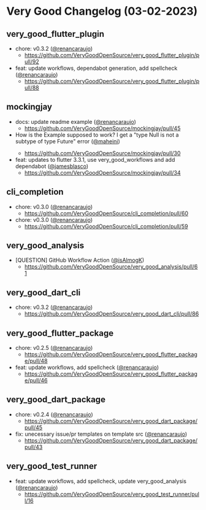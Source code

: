 # Very Good Changelog (03-02-2023)

## very_good_flutter_plugin

- chore: v0.3.2 ([@renancaraujo](https://github.com/renancaraujo))
  - https://github.com/VeryGoodOpenSource/very_good_flutter_plugin/pull/92
- feat: update workflows, dependabot generation, add spellcheck ([@renancaraujo](https://github.com/renancaraujo))
  - https://github.com/VeryGoodOpenSource/very_good_flutter_plugin/pull/88

## mockingjay

- docs: update readme example ([@renancaraujo](https://github.com/renancaraujo))
  - https://github.com/VeryGoodOpenSource/mockingjay/pull/45
- How is the Example supposed to work? I get a "type Null is not a subtype of type Future<dynamic>" error ([@maheini](https://github.com/maheini))
  - https://github.com/VeryGoodOpenSource/mockingjay/pull/30
- feat: updates to flutter 3.3.1, use very_good_workflows and add dependabot ([@jamesblasco](https://github.com/jamesblasco))
  - https://github.com/VeryGoodOpenSource/mockingjay/pull/34

## cli_completion

- chore: v0.3.0 ([@renancaraujo](https://github.com/renancaraujo))
  - https://github.com/VeryGoodOpenSource/cli_completion/pull/60
- chore: v0.3.0 ([@renancaraujo](https://github.com/renancaraujo))
  - https://github.com/VeryGoodOpenSource/cli_completion/pull/59

## very_good_analysis

- [QUESTION] GitHub Workflow Action ([@isAlmogK](https://github.com/isAlmogK))
  - https://github.com/VeryGoodOpenSource/very_good_analysis/pull/61

## very_good_dart_cli

- chore: v0.3.2 ([@renancaraujo](https://github.com/renancaraujo))
  - https://github.com/VeryGoodOpenSource/very_good_dart_cli/pull/86

## very_good_flutter_package

- chore: v0.2.5 ([@renancaraujo](https://github.com/renancaraujo))
  - https://github.com/VeryGoodOpenSource/very_good_flutter_package/pull/48
- feat: update workflows, add spellcheck ([@renancaraujo](https://github.com/renancaraujo))
  - https://github.com/VeryGoodOpenSource/very_good_flutter_package/pull/46

## very_good_dart_package

- chore: v0.2.4 ([@renancaraujo](https://github.com/renancaraujo))
  - https://github.com/VeryGoodOpenSource/very_good_dart_package/pull/45
- fix: unecessary issue/pr templates on template src ([@renancaraujo](https://github.com/renancaraujo))
  - https://github.com/VeryGoodOpenSource/very_good_dart_package/pull/43

## very_good_test_runner

- feat: update workflows, add spellcheck, update very_good_analysis ([@renancaraujo](https://github.com/renancaraujo))
  - https://github.com/VeryGoodOpenSource/very_good_test_runner/pull/16
